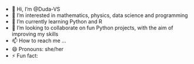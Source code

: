 - 👋 Hi, I’m @Duda-VS
- 👀 I’m interested in mathematics, physics, data science and programming
- 🌱 I’m currently learning Python and R
- 💞️ I’m looking to collaborate on fun Python projects, with the aim of improving my skills
- 📫 How to reach me ...
- 😄 Pronouns: she/her
- ⚡ Fun fact:

<!---
Duda-VS/Duda-VS is a ✨ special ✨ repository because its `README.md` (this file) appears on your GitHub profile.
You can click the Preview link to take a look at your changes.
--->
